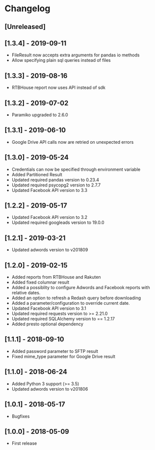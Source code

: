 # Changelog

## [Unreleased]

## [1.3.4] - 2019-09-11

 - FileResult now accepts extra arguments for pandas io methods
 - Allow specifying plain sql queries instead of files

## [1.3.3] - 2019-08-16

 - RTBHouse report now uses API instead of sdk

## [1.3.2] - 2019-07-02

 - Paramiko upgraded to 2.6.0

## [1.3.1] - 2019-06-10

 - Google Drive API calls now are retried on unexpected errors

## [1.3.0] - 2019-05-24

 - Credentials can now be specified through environment variable
 - Added Partitioned Result
 - Updated required pandas version to 0.23.4
 - Updated required psycopg2 version to 2.7.7
 - Updated Facebook API version to 3.3

## [1.2.2] - 2019-05-17

 - Updated Facebook API version to 3.2
 - Updated required googleads version to 19.0.0

## [1.2.1] - 2019-03-21

 - Updated adwords version to v201809

## [1.2.0] - 2019-02-15

 - Added reports from RTBHouse and Rakuten
 - Added fixed columnar result
 - Added a possiblity to configure Adwords and Facebook reports with relative dates.
 - Added an option to refresh a Redash query before downloading
 - Added a parameter/configuration to override current date.
 - Updated Facebook API version to 3.1
 - Updated required requests version to >= 2.21.0
 - Updated required SQLAlchemy version to == 1.2.17
 - Added presto optional dependency

## [1.1.1] - 2018-09-10

 - Added password parameter to SFTP result
 - Fixed mime_type parameter for Google Drive result

## [1.1.0] - 2018-06-24

 - Added Python 3 support (>= 3.5)
 - Updated adwords version to v201806

## [1.0.1] - 2018-05-17

 - Bugfixes

## [1.0.0] - 2018-05-09

 - First release
